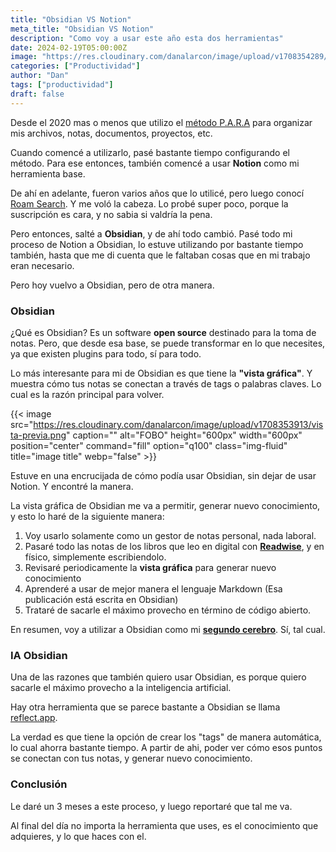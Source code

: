 ```yaml
---
title: "Obsidian VS Notion"
meta_title: "Obsidian VS Notion"
description: "Como voy a usar este año esta dos herramientas"
date: 2024-02-19T05:00:00Z
image: "https://res.cloudinary.com/danalarcon/image/upload/v1708354289/obsidian-vs-notion.png"
categories: ["Productividad"]
author: "Dan"
tags: ["productividad"]
draft: false
---
```



Desde el 2020 mas o menos que utilizo el [método P.A.R.A](https://fortelabs.com/blog/para/) para organizar mis archivos, notas, documentos, proyectos, etc. 

Cuando comencé a utilizarlo, pasé bastante tiempo configurando el método. Para ese entonces, también comencé a usar **Notion** como mi herramienta base. 

De ahí en adelante, fueron varios años que lo utilicé, pero luego conocí [Roam Search](https://roamresearch.com/). Y me voló la cabeza. Lo probé super poco, porque la suscripción es cara, y no sabia si valdría la pena.

Pero entonces, salté a **Obsidian**, y de ahí todo cambió. Pasé todo mi proceso de Notion a Obsidian, lo estuve utilizando por bastante tiempo también, hasta que me di cuenta que le faltaban cosas que en mi trabajo eran necesario. 

Pero hoy vuelvo a Obsidian, pero de otra manera. 

### Obsidian 

¿Qué es Obsidian? Es un software **open source** destinado para la toma de notas. Pero, que desde esa base, se puede transformar en lo que necesites, ya que existen plugins para todo, sí para todo.

Lo más interesante para mi de Obsidian es que tiene la **"vista gráfica"**. Y muestra cómo tus notas se conectan a través de tags o palabras claves. Lo cual es la razón principal para volver.

{{< image src="https://res.cloudinary.com/danalarcon/image/upload/v1708353913/vista-previa.png" caption="" alt="FOBO" height="600px" width="600px" position="center" command="fill" option="q100" class="img-fluid" title="image title"  webp="false" >}}


Estuve en una encrucijada de cómo podía usar Obsidian, sin dejar de usar Notion. Y encontré la manera.

La vista gráfica de Obsidian me va a permitir, generar nuevo conocimiento, y esto lo haré de la siguiente manera:

1. Voy usarlo solamente como un gestor de notas personal, nada laboral.
2. Pasaré todo las notas de los libros que leo en digital con **[Readwise](https://read.readwise.io)**, y en físico, simplemente escribiendolo. 
3. Revisaré periodicamente la **vista gráfica** para generar nuevo conocimiento
4. Aprenderé a usar de mejor manera el lenguaje Markdown (Esa publicación está escrita en Obsidian)
5. Trataré de sacarle el máximo provecho en término de código abierto.


En resumen, voy a utilizar a Obsidian como mi **[segundo cerebro](https://www.buildingasecondbrain.com/)**. Sí, tal cual. 

### IA Obsidian

Una de las razones que también quiero usar Obsidian, es porque quiero sacarle el máximo provecho a la inteligencia artificial. 

Hay otra herramienta que se parece bastante a Obsidian se llama [reflect.app](https://reflect.app/).

La verdad es que tiene la opción de crear los "tags" de manera automática, lo cual ahorra bastante tiempo. A partir de ahi, poder ver cómo esos puntos se conectan con tus notas, y generar nuevo conocimiento. 

### Conclusión

Le daré un 3 meses a este proceso, y luego reportaré que tal me va.

Al final del día no importa la herramienta que uses, es el conocimiento que adquieres, y lo que haces con el. 